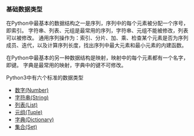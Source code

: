 ### 基础数据类型

在Python中最基本的数据结构之一是序列，序列中的每个元素被分配一个序号，即索引。
字符串、列表、元组是最常用的序列，字符串、元组不能被修改，列表可以被修改。
通用序列操作为：索引、分片、加、乘、检查某个元素是否为序列成员、迭代，以及计算序列长度，找出序列中最大元素和最小元素的内建函数。

在Python中最基本的另一种数据结构是映射，映射中的每个元素都有一个名字，即键。
字典是最常用的映射，字典中的键不可修改。

Python3中有六个标准的数据类型
- [数字(Number)](1_number.md)
- [字符串(String)](2_string.md)
- [列表(List)](3_list.md)
- [元组(Tuple)](4_tuple.md)
- [字典(Dictionary)](5_dictionary.md)
- [集合(Set)](6_set.md)

